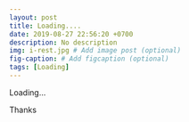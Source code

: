 ```yaml
---
layout: post
title: Loading....
date: 2019-08-27 22:56:20 +0700
description: No description
img: i-rest.jpg # Add image post (optional)
fig-caption: # Add figcaption (optional)
tags: [Loading]
---
```

Loading...

Thanks
